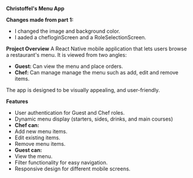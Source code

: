 <strong> Christoffel's Menu App</strong>

<strong>Changes made from part 1:</strong>
<ul>
  <li>I changed the image and background color.</li>
  <li>I aaded a chefloginScreen and a RoleSelectionScreen.</li>
</ul>

<strong>Project Overview</strong>
A React Native mobile application that lets users browse a restaurant's menu.  It is viewed from two angles:
<ul>
  <li><strong>Guest: </strong> Can view the menu and place orders.</li>
  <li><strong>Chef: </strong> Can manage manage the menu such as add, edit and remove items.</li>
</ul>
The app is designed to be visually appealing, and user-friendly.

<strong>Features</strong>
<ul>
  <li>User authentication for Guest and Chef roles.</li>
  <li>Dynamic menu display (starters, sides, drinks, and main courses)</li>
  <li><strong>Chef can:</strong> </li>
  <li>Add new menu items.</li>
  <li>Edit existing items.</li>
  <li>Remove menu items.</li>

  <li><strong>Guest can:</strong> </li>
  <li>View the menu.</li>
  <li>Filter functionality for easy navigation.</li>
  <li>Responsive design for different mobile screens.</li>
</ul>


